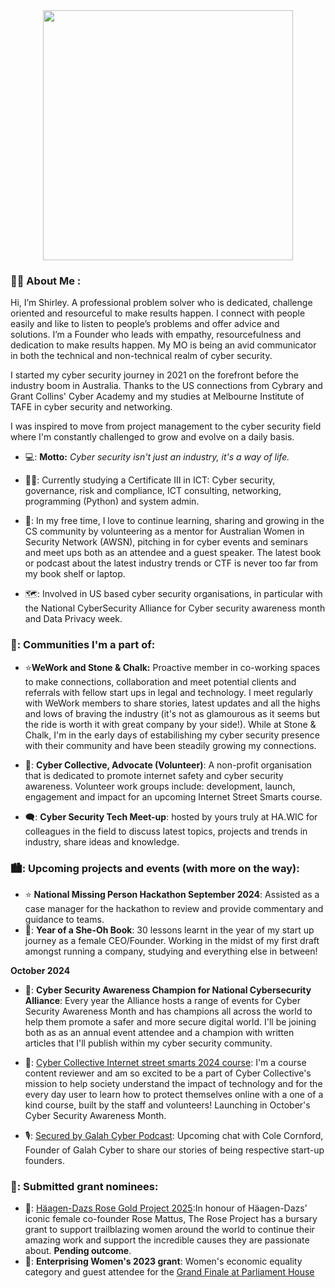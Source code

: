 <div id="header" align="center">
  <img src="https://cdn.discordapp.com/attachments/1289134368006344704/1289559368152645715/2024-09-28_doodle_v3.png?ex=66fa94c0&is=66f94340&hm=e87e5ed754ae9e653033eb815333767f55bc11b6a2a818b00b4b1b6a7f2be9ec&" width= "400" />
</div>

### :woman_technologist: About Me :
Hi, I’m Shirley.
A professional problem solver who is dedicated, challenge oriented and resourceful to make results happen. I connect with people easily and like to listen to people’s problems and offer advice and solutions. I’m a Founder who leads with empathy, resourcefulness and dedication to make results happen. My MO is being an avid communicator in both the technical and non-technical realm of cyber security.

I started my cyber security journey in 2021 on the forefront before the industry boom in Australia. Thanks to the US connections from Cybrary and Grant Collins' Cyber Academy and my studies at Melbourne Institute of TAFE in cyber security and networking. 

I was inspired to move from project management to the cyber security field where I'm constantly challenged to grow and evolve on a daily basis.

- 💻: **Motto:** _Cyber security isn't just an industry, it's a way of life._

- 👩‍🎓: Currently studying a Certificate III in ICT: Cyber security, governance, risk and compliance, ICT consulting, networking, programming (Python) and system admin.

- 🫡: In my free time, I love to continue learning, sharing and growing in the CS community by volunteering as a mentor for Australian Women in Security Network (AWSN), pitching in for cyber events and seminars and meet ups both as an attendee and a guest speaker. The latest book or podcast about the latest industry trends or CTF is never too far from my book shelf or laptop.

- 🗺️: Involved in US based cyber security organisations, in particular with the National CyberSecurity Alliance for Cyber security awareness month and Data Privacy week.

### 💬: Communities I'm a part of:

- :star:**WeWork and Stone & Chalk:** Proactive member in co-working spaces to make connections, collaboration and meet potential clients and referrals with fellow start ups in legal and technology. I meet regularly with WeWork members to share stories, latest updates and all the highs and lows of braving the industry (it's not as glamourous as it seems but the ride is worth it with great company by your side!). While at Stone & Chalk, I'm in the early days of estabilishing my cyber security presence with their community and have been steadily growing my connections.

- 🌃: **Cyber Collective, Advocate (Volunteer)**: A non-profit organisation that is dedicated to promote internet safety and cyber security awareness. Volunteer work groups include: development, launch, engagement and impact for an upcoming Internet Street Smarts course.

- 🗨️: **Cyber Security Tech Meet-up**: hosted by yours truly at HA.WIC for colleagues in the field to discuss latest topics, projects and trends in industry, share ideas and knowledge.

 ### 🏙️: Upcoming projects and events (with more on the way):

- :star: **National Missing Person Hackathon September 2024**: Assisted as a case manager for the hackathon to review and provide commentary and guidance to teams.
- 📝: **Year of a She-Oh Book**: 30 lessons learnt in the year of my start up journey as a female CEO/Founder. Working in the midst of my first draft amongst running a company, studying and everything else in between!

**October 2024**
- 🌃: **Cyber Security Awareness Champion for National Cybersecurity Alliance**: Every year the Alliance hosts a range of events for Cyber Security Awareness Month and has champions all across the world to help them promote a safer and more secure digital world. I'll be joining both as as an annual event attendee and a champion with written articles that I'll publish within my cyber security community.
- 🌃: <a href="https://www.cybercollective.org//">Cyber Collective Internet street smarts 2024 course</a>: I'm a course content reviewer and am so excited to be a part of Cyber Collective's mission to help society understand the impact of technology and for the every day user to learn how to protect themselves online with a one of a kind course, built by the staff and volunteers! Launching in October's Cyber Security Awareness Month.

- 🎙️: <a href="https://www.galahcyber.com.au/podcasts/#:~:text=Tune%20in%20to%20%22Secured%20by%20Galah%20Cyber,%22%20the%20podcast%20for//">Secured by Galah Cyber Podcast</a>: Upcoming chat with Cole Cornford, Founder of Galah Cyber to share our stories of being respective start-up founders.

### 📜: Submitted grant nominees:

- 🌹: <a href="https://iwd.haagen-dazs.global/en/">Häagen-Dazs Rose Gold Project 2025</a>:In honour of Häagen-Dazs’ iconic female co-founder Rose Mattus, The Rose Project has a bursary grant to support trailblazing women around the world to continue their amazing work and support the incredible causes they are passionate about. **Pending outcome**.
- 🌠: **Enterprising Women's 2023 grant**: Women's economic equality category and guest attendee for the <a href="https://youtu.be/mKFQBDSvU_c?si=rOJdwDiwhVq8LMyD/">Grand Finale at Parliament House</a>

  
